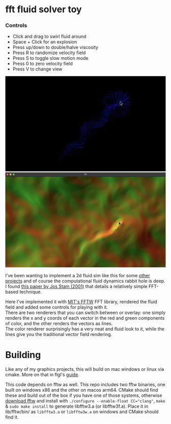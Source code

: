 # fft fluid solver toy
### Controls
* Click and drag to swirl fluid around
* Space + Click for an explosion
* Press up/down to double/halve viscosity   
* Press R to randomize velocity field
* Press S to toggle slow motion mode
* Press 0 to zero velocity field
* Press V to change view

![screen shot](/screenshot_vec.png) ![screen shot](/screenshot_clr.png) 

I've been wanting to implement a 2d fluid sim like this for some [other projects](https://github.com/collebrusco/gunpowder) and of course the computational fluid dynamics rabbit hole is deep.       
I found [this paper by Jos Stam (2001)](https://www.dgp.toronto.edu/public_user/stam/reality/Research/pdf/jgt01.pdf) that details a relatively simple FFT-based technique.   

Here I've implemented it with [MIT's FFTW](https://www.fftw.org/) FFT library, rendered the fluid field and added some controls for playing with it.        
There are two renderers that you can switch between or overlay: one simply renders the x and y coords of each vector in the red and green components of color, and the other renders the vectors as lines.       
The color renderer surprisingly has a very neat and fluid look to it, while the lines give you the traditional vector field rendering.

# Building
Like any of my graphics projects, this will build on mac windows or linux via cmake. More on that in flgl's [guide](https://github.com/collebrusco/flgl/blob/main/user/README.md).   
     
This code depends on fftw as well. This repo includes two fftw binaries, one built on windows x86 and the other on macos arm64. CMake should find these and build out of the box if you have one of those systems, otherwise [download fftw](https://www.fftw.org/fftw-3.3.10.tar.gz) and install with `./configure --enable-float CC="clang"`, `make` & `sudo make install` to generate libfftw3.a (or libfftw3f.a). Place it in lib/fftw/bin/ as `libfftw3.a` or `libfftw3w.a` on windows and CMake should find it.
